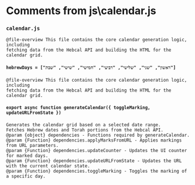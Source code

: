 # Comments from js\calendar.js

### `calendar.js`

```
@file-overview This file contains the core calendar generation logic, including
fetching data from the Hebcal API and building the HTML for the calendar grid.
```

#### `hebrewDays = ["ראשון", "שני", "שלישי", "רביעי", "חמישי", "שישי", "שבת"]`

```
@file-overview This file contains the core calendar generation logic, including
fetching data from the Hebcal API and building the HTML for the calendar grid.
```


#### `export async function generateCalendar({ toggleMarking, updateURLFromState })`

```
Generates the calendar grid based on a selected date range.
Fetches Hebrew dates and Torah portions from the Hebcal API.
@param {object} dependencies - Functions required by generateCalendar.
@param {Function} dependencies.applyMarksFromURL - Applies markings from URL parameters.
@param {Function} dependencies.updateCounter - Updates the UI counter for marked days.
@param {Function} dependencies.updateURLFromState - Updates the URL with the current calendar state.
@param {Function} dependencies.toggleMarking - Toggles the marking of a specific day.
```

